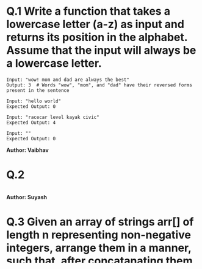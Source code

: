 # Q.1 Write a function that takes a lowercase letter (a-z) as input and returns its position in the alphabet. Assume that the input will always be a lowercase letter.
```
Input: "wow! mom and dad are always the best"
Output: 3  # Words "wow", "mom", and "dad" have their reversed forms present in the sentence

Input: "hello world"
Expected Output: 0

Input: "racecar level kayak civic"
Expected Output: 4

Input: ""
Expected Output: 0
```
**Author: Vaibhav**

# Q.2 

```

```
**Author: Suyash**

# Q.3 Given an array of strings arr[] of length n representing non-negative integers, arrange them in a manner, such that, after concatanating them in order, it results in the largest possible number. Since the result may be very large, return it as a string.
```
Input: 
n = 5
arr[] =  {"3", "30", "34", "5", "9"}
Output: "9534330"
Explanation: 
Given numbers are  {"3", "30", "34", "5", "9"}, the arrangement "9534330" gives the largest value.

Input: 
n = 4
arr[] =  {"54", "546", "548", "60"}
Output: "6054854654"
Explanation: 
Given numbers are {"54", "546", "548", "60"}, the arrangement "6054854654" gives the largest value.
```
**Author: Shreyash**

